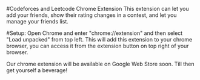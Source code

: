 #Codeforces and Leetcode Chrome Extension
This extension can let you add your friends, show their rating changes in a contest, and let you manage your friends list.

#Setup: 
Open Chrome and enter "chrome://extension" and then select "Load unpacked" from top left. This will add this extension to your chrome browser, you can access
it from the extension button on top right of your browser. 

Our chrome extension will be available on Google Web Store soon. Till then get yourself a beverage!

